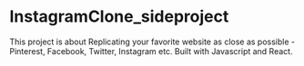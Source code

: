 # InstagramClone_sideproject
This project is about Replicating your favorite website as close as possible - Pinterest, Facebook, Twitter, Instagram etc. Built with Javascript and React.
